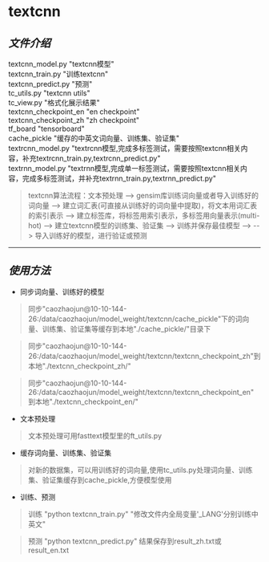 # **textcnn**  <br>
## *文件介绍* <br>
textcnn_model.py "textcnn模型" <br>
textcnn_train.py "训练textcnn" <br>
textcnn_predict.py "预测" <br>
tc_utils.py "textcnn utils" <br>
tc_view.py "格式化展示结果" <br>
textcnn_checkpoint_en "en checkpoint" <br>
textcnn_checkpoint_zh "zh checkpoint" <br>
tf_board "tensorboard" <br>
cache_pickle "缓存的中英文词向量、训练集、验证集" <br>
textrcnn_model.py "textrcnn模型,完成多标签测试，需要按照textcnn相关内容，补充textrcnn_train.py,textrcnn_predict.py"<br>
textrnn_model.py "textrnn模型,完成单一标签测试，需要按照textcnn相关内容，完成多标签测试，并补充textrnn_train.py,textrnn_predict.py"<br>

> textcnn算法流程：文本预处理 --> gensim库训练词向量或者导入训练好的词向量 --> 建立词汇表(可直接从训练好的词向量中提取)，将文本用词汇表的索引表示 --> 建立标签库，将标签用索引表示，多标签用向量表示(multi-hot) --> 建立textcnn模型的训练集、验证集 --> 训练并保存最佳模型 --> --> 导入训练好的模型，进行验证或预测

----

## *使用方法* 
* 同步词向量、训练好的模型 <br>

> 同步"caozhaojun@10-10-144-26:/data/caozhaojun/model_weight/textcnn/cache_pickle"下的词向量、训练集、验证集等缓存到本地"./cache_pickle/"目录下 

> 同步"caozhaojun@10-10-144-26:/data/caozhaojun/model_weight/textcnn/textcnn_checkpoint_zh"到本地"./textcnn_checkpoint_zh/" 

> 同步"caozhaojun@10-10-144-26:/data/caozhaojun/model_weight/textcnn/textcnn_checkpoint_en"到本地"./textcnn_checkpoint_en/"

* 文本预处理 <br>

> 文本预处理可用fasttext模型里的ft\_utils.py

* 缓存词向量、训练集、验证集 <br>

> 对新的数据集，可以用训练好的词向量,使用tc\_utils.py处理词向量、训练集、验证集缓存到cache\_pickle,方便模型使用

* 训练、预测 <br>

> 训练 "python textcnn\_train.py" "修改文件内全局变量'\_LANG'分别训练中英文" 

> 预测 "python textcnn\_predict.py" 结果保存到result_zh.txt或result_en.txt 






